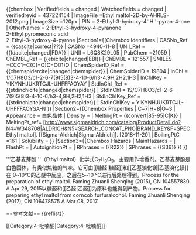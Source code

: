 {{chembox
| Verifiedfields = changed
| Watchedfields = changed
| verifiedrevid = 437224154
| ImageFile =Ethyl maltol-2D-by-AHRLS-2012.png
| ImageSize =120px
| PIN = 2-Ethyl-3-hydroxy-4''H''-pyran-4-one
| OtherNames = 2-Ethyl-3-hydroxy-4-pyranone<br />2-Ethyl pyromeconic acid<br />2-Ethyl-3-hydroxy-4-pyrone
|Section1={{Chembox Identifiers
| CASNo_Ref = {{cascite|correct|??}}
| CASNo =4940-11-8
| UNII_Ref = {{fdacite|changed|FDA}}
| UNII = L6Q8K29L05 
| PubChem =21059
| ChEMBL_Ref = {{ebicite|changed|EBI}}
| ChEMBL = 121557
| SMILES =CCC1=C(C(=O)C=CO1)O
| ChemSpiderID_Ref = {{chemspidercite|changed|chemspider}}
| ChemSpiderID = 19804
| InChI = 1/C7H8O3/c1-2-6-7(9)5(8)3-4-10-6/h3-4,9H,2H2,1H3
| InChIKey = YIKYNHJUKRTCJL-UHFFFAOYAY
| StdInChI_Ref = {{stdinchicite|changed|chemspider}}
| StdInChI = 1S/C7H8O3/c1-2-6-7(9)5(8)3-4-10-6/h3-4,9H,2H2,1H3
| StdInChIKey_Ref = {{stdinchicite|changed|chemspider}}
| StdInChIKey = YIKYNHJUKRTCJL-UHFFFAOYSA-N
  }}
|Section2={{Chembox Properties
| C=7|H=8|O=3
| Appearance = 白色晶体
| Density =
| MeltingPt = {{convert|85-95|C|K}}
| MeltingPt_ref= <ref>[http://www.sigmaaldrich.com/catalog/ProductDetail.do?N4=W348708|ALDRICH&N5=SEARCH_CONCAT_PNO|BRAND_KEY&F=SPEC Ethyl maltol]. [[Sigma-Aldrich|Sigma-Aldrich]]. [2018-11-20]</ref>
| BoilingPtC =161
| Solubility =
  }}
|Section3={{Chembox Hazards
| MainHazards =
| FlashPt =
| AutoignitionPt = 
| RPhrases = {{R22}}
| SPhrases = {{S36}}
  }}
}}

'''乙基麦芽酚'''（Ethyl maltol）化学式C<sub>7</sub>H<sub>8</sub>O<sub>3</sub>，主要用作增香剂。乙基麦芽酚是白色固体，有类似焦糖的气味。它可由[[糠醛|糠醛]]和[[乙基溴化镁|乙基溴化镁]]在 0~10°C的乙醚中反应，之后在5~10 °C进行后处理得到。<ref>Process for the preparation of ethyl maltol. Faming Zhuanli Shenqing (2015), CN 104557830 A Apr 29, 2015</ref>以糠醛和[[乙醛|乙醛]]为原料也能得到产物。<ref>Process for preparing ethyl maltol from corncob furfuralcohol. Faming Zhuanli Shenqing (2017), CN 106478575 A Mar 08, 2017.</ref>

==参考文献==
{{reflist}}

[[Category:4-吡喃酮|Category:4-吡喃酮]]